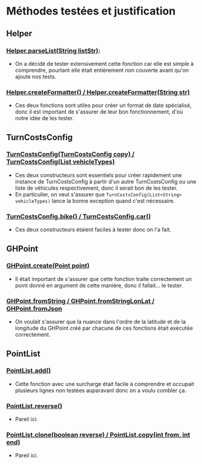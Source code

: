 # Méthodes testées et justification

## Helper
### [Helper.parseList(String listStr)](https://github.com/NathanRazaf/graphhopper-tests/blob/80058846bd7b956fdb5774921aca7324c70d5043/web-api/src/main/java/com/graphhopper/util/Helper.java#L421-#L434):
- On a décidé de tester extensivement cette fonction car elle est simple à comprendre, pourtant elle était entièrement non couverte avant qu'on ajoute nos tests.

### [Helper.createFormatter() / Helper.createFormatter(String str)](https://github.com/NathanRazaf/graphhopper-tests/blob/80058846bd7b956fdb5774921aca7324c70d5043/web-api/src/main/java/com/graphhopper/util/Helper.java#L342-#L353)
- Ces deux fonctions sont utiles pour créer un format de date spécialisé, donc il est important de s'assurer de leur bon fonctionnement, d'où notre idée de les tester.

## TurnCostsConfig
### [TurnCostsConfig(TurnCostsConfig copy) / TurnCostsConfig(List<String> vehicleTypes)](https://github.com/NathanRazaf/graphhopper-tests/blob/80058846bd7b956fdb5774921aca7324c70d5043/web-api/src/main/java/com/graphhopper/util/TurnCostsConfig.java#L47-#L64)
- Ces deux constructeurs sont essentiels pour créer rapidement une instance de TurnCostsConfig à partir d'un autre TurnCostsConfig ou une liste de véhicules respectivement, donc il serait bon de les tester.
- En particulier, on veut s'assurer que `TurnCostsConfig(List<String> vehicleTypes)` lance la bonne exception quand c'est nécessaire.

### [TurnCostsConfig.bike() / TurnCostsConfig.car()](https://github.com/NathanRazaf/graphhopper-tests/blob/80058846bd7b956fdb5774921aca7324c70d5043/web-api/src/main/java/com/graphhopper/util/TurnCostsConfig.java#L36-#L42)
- Ces deux constructeurs étaient faciles à tester donc on l'a fait.

## GHPoint
### [GHPoint.create(Point point)](https://github.com/NathanRazaf/graphhopper-tests/blob/80058846bd7b956fdb5774921aca7324c70d5043/web-api/src/main/java/com/graphhopper/util/shapes/GHPoint.java#L40-#L42)
- Il était important de s'assurer que cette fonction traite correctement un point donné en argument de cette manière, donc il fallait... le tester.

### [GHPoint.fromString / GHPoint.fromStringLonLat / GHPoint.fromJson](https://github.com/NathanRazaf/graphhopper-tests/blob/80058846bd7b956fdb5774921aca7324c70d5043/web-api/src/main/java/com/graphhopper/util/shapes/GHPoint.java#L44-#54)
- On voulait s'assurer que la nuance dans l'ordre de la latitude et de la longitude du GHPoint créé par chacune de ces fonctions était exécutée correctement.

## PointList
### [PointList.add()](https://github.com/NathanRazaf/graphhopper-tests/blob/80058846bd7b956fdb5774921aca7324c70d5043/web-api/src/main/java/com/graphhopper/util/PointList.java#L199-#L216)
- Cette fonction avec une surcharge était facile à comprendre et occupait plusieurs lignes non testées auparavant donc on a voulu combler ça.

### [PointList.reverse()](https://github.com/NathanRazaf/graphhopper-tests/blob/80058846bd7b956fdb5774921aca7324c70d5043/web-api/src/main/java/com/graphhopper/util/PointList.java#L294-#L315)
- Pareil ici.

### [PointList.clone(boolean reverse) / PointList.copy(int from, int end)](https://github.com/NathanRazaf/graphhopper-tests/blob/80058846bd7b956fdb5774921aca7324c70d5043/web-api/src/main/java/com/graphhopper/util/PointList.java#L424-#L469)
- Pareil ici.
